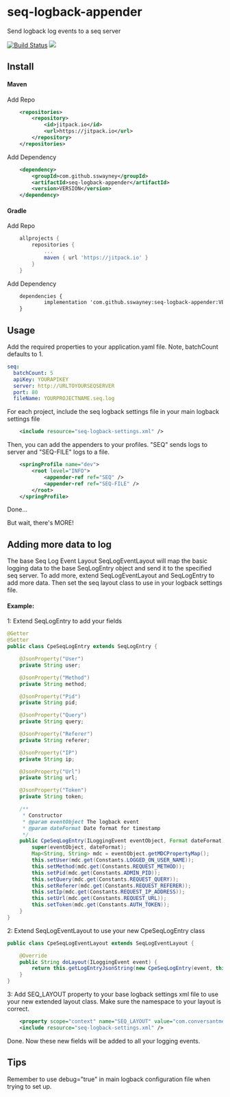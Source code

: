 # seq-logback-appender

Send logback log events to a seq server

[![Build Status](https://travis-ci.com/sswayney/seq-logback-appender.svg?branch=master)](https://travis-ci.com/sswayney/seq-logback-appender)
[![](https://jitpack.io/v/sswayney/seq-logback-appender.svg)](https://jitpack.io/#sswayney/seq-logback-appender)


## Install
#### Maven
Add Repo
```xml
	<repositories>
		<repository>
		    <id>jitpack.io</id>
		    <url>https://jitpack.io</url>
		</repository>
	</repositories>
```
Add Dependency
```xml
	<dependency>
	    <groupId>com.github.sswayney</groupId>
	    <artifactId>seq-logback-appender</artifactId>
	    <version>VERSION</version>
	</dependency>
```
#### Gradle
Add Repo
```gradle
	allprojects {
		repositories {
			...
			maven { url 'https://jitpack.io' }
		}
	}
```
Add Dependency
```xml
	dependencies {
	        implementation 'com.github.sswayney:seq-logback-appender:VERSION'
	}
```

## Usage

Add the required properties to your application.yaml file. Note, batchCount defaults to 1.
```yaml
seq:
  batchCount: 5
  apiKey: YOURAPIKEY
  server: http://URLTOYOURSEQSERVER
  port: 80
  fileName: YOURPROJECTNAME.seq.log
```


For each project, include the seq logback settings file in your main logback settings file
```xml
    <include resource="seq-logback-settings.xml" />
```

Then, you can add the appenders to your profiles. "SEQ" sends logs to server and "SEQ-FILE" logs to a file.
```xml
    <springProfile name="dev">
        <root level="INFO">
            <appender-ref ref="SEQ" />
            <appender-ref ref="SEQ-FILE" />
        </root>
    </springProfile>
```
Done...
 
 But wait, there's MORE!

## Adding more data to log
The base Seq Log Event Layout SeqLogEventLayout will map the basic logging data to the base SeqLogEntry
object and send it to the specified seq server. To add more, extend SeqLogEventLayout and SeqLogEntry to add more data.
Then set the seq layout class to use in your logback settings file.

#### Example:

1: Extend SeqLogEntry to add your fields
```java
@Getter
@Setter
public class CpeSeqLogEntry extends SeqLogEntry {

    @JsonProperty("User")
    private String user;

    @JsonProperty("Method")
    private String method;

    @JsonProperty("Pid")
    private String pid;

    @JsonProperty("Query")
    private String query;

    @JsonProperty("Referer")
    private String referer;

    @JsonProperty("IP")
    private String ip;

    @JsonProperty("Url")
    private String url;

    @JsonProperty("Token")
    private String token;

    /**
     * Constructor
     * @param eventObject The logback event
     * @param dateFormat Date format for timestamp
     */
    public CpeSeqLogEntry(ILoggingEvent eventObject, Format dateFormat) {
        super(eventObject, dateFormat);
        Map<String, String> mdc = eventObject.getMDCPropertyMap();
        this.setUser(mdc.get(Constants.LOGGED_ON_USER_NAME));
        this.setMethod(mdc.get(Constants.REQUEST_METHOD));
        this.setPid(mdc.get(Constants.ADMIN_PID));
        this.setQuery(mdc.get(Constants.REQUEST_QUERY));
        this.setReferer(mdc.get(Constants.REQUEST_REFERER));
        this.setIp(mdc.get(Constants.REQUEST_IP_ADDRESS));
        this.setUrl(mdc.get(Constants.REQUEST_URL));
        this.setToken(mdc.get(Constants.AUTH_TOKEN));
    }
}

```

2: Extend SeqLogEventLayout to use your new CpeSeqLogEntry class
```java
public class CpeSeqLogEventLayout extends SeqLogEventLayout {

    @Override
    public String doLayout(ILoggingEvent event) {
        return this.getLogEntryJsonString(new CpeSeqLogEntry(event, this.dateFormat));
    }
}
```

3: Add SEQ_LAYOUT property to your base logback settings xml file to use your new extended layout class.
Make sure the namespace to your layout is correct.
```xml
    <property scope="context" name="SEQ_LAYOUT" value="com.conversantmedia.cpeui.shared.util.seq.cpe.CpeSeqLogEventLayout"/>
    <include resource="seq-logback-settings.xml" />
```
Done. Now these new fields will be added to all your logging events. 

## Tips
Remember to use debug="true" in main logback configuration file when trying to set up.

